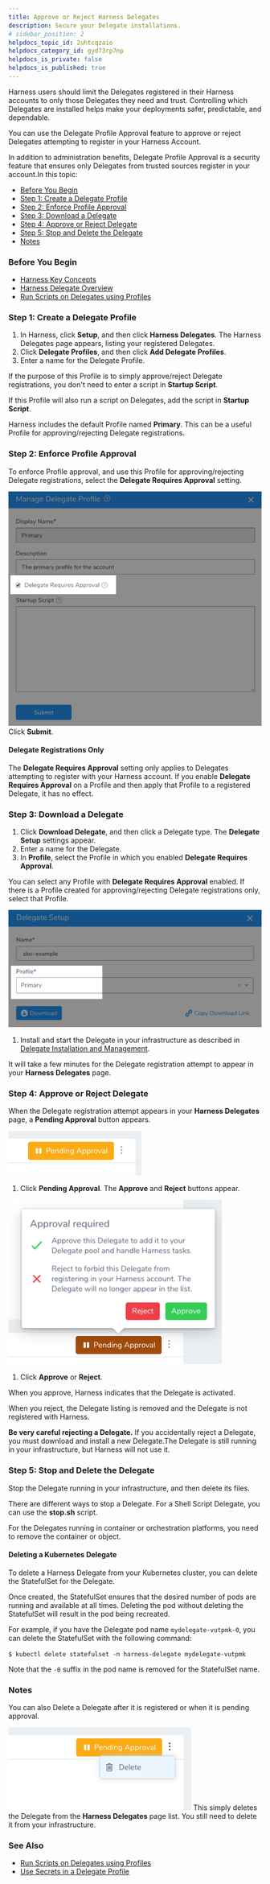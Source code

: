 ```yaml
---
title: Approve or Reject Harness Delegates
description: Secure your Delegate installations.
# sidebar_position: 2
helpdocs_topic_id: 2uhtcqzaio
helpdocs_category_id: gyd73rp7np
helpdocs_is_private: false
helpdocs_is_published: true
---
```


Harness users should limit the Delegates registered in their Harness accounts to only those Delegates they need and trust. Controlling which Delegates are installed helps make your deployments safer, predictable, and dependable.

You can use the Delegate Profile Approval feature to approve or reject Delegates attempting to register in your Harness Account.

In addition to administration benefits, Delegate Profile Approval is a security feature that ensures only Delegates from trusted sources register in your account.In this topic:

* [Before You Begin](#before_you_begin)
* [Step 1: Create a Delegate Profile](#step_1_create_a_delegate_profile)
* [Step 2: Enforce Profile Approval](#step_2_enforce_profile_approval)
* [Step 3: Download a Delegate](#step_3_download_a_delegate)
* [Step 4: Approve or Reject Delegate](#step_4_approve_or_reject_delegate)
* [Step 5: Stop and Delete the Delegate](#step_5_stop_and_delete_the_delegate)
* [Notes](#notes)

### Before You Begin

* [Harness Key Concepts](https://docs.harness.io/article/4o7oqwih6h-harness-key-concepts)
* [Harness Delegate Overview](delegate-installation.md)
* [Run Scripts on Delegates using Profiles](run-scripts-on-the-delegate-using-profiles.md)

### Step 1: Create a Delegate Profile

1. In Harness, click **Setup**, and then click **Harness Delegates**. The Harness Delegates page appears, listing your registered Delegates.
2. Click **Delegate Profiles**, and then click **Add Delegate Profiles**.
3. Enter a name for the Delegate Profile.

If the purpose of this Profile is to simply approve/reject Delegate registrations, you don't need to enter a script in **Startup Script**.

If this Profile will also run a script on Delegates, add the script in **Startup Script**.

Harness includes the default Profile named **Primary**. This can be a useful Profile for approving/rejecting Delegate registrations.

### Step 2: Enforce Profile Approval

To enforce Profile approval, and use this Profile for approving/rejecting Delegate registrations, select the **Delegate Requires Approval** setting.

![](./static/approve-or-reject-harness-delegates-11.png)
Click **Submit**.

#### Delegate Registrations Only

The **Delegate Requires Approval** setting only applies to Delegates attempting to register with your Harness account. If you enable **Delegate Requires Approval** on a Profile and then apply that Profile to a registered Delegate, it has no effect.

### Step 3: Download a Delegate

1. Click **Download Delegate**, and then click a Delegate type. The **Delegate Setup** settings appear.
2. Enter a name for the Delegate.
3. In **Profile**, select the Profile in which you enabled **Delegate Requires Approval**.  
  
You can select any Profile with **Delegate Requires Approval** enabled. If there is a Profile created for approving/rejecting Delegate registrations only, select that Profile.

![](./static/approve-or-reject-harness-delegates-12.png)
1. Install and start the Delegate in your infrastructure as described in [Delegate Installation and Management](delegate-installation.md).

It will take a few minutes for the Delegate registration attempt to appear in your **Harness Delegates** page.

### Step 4: Approve or Reject Delegate

When the Delegate registration attempt appears in your **Harness Delegates** page, a **Pending Approval** button appears.

![](./static/approve-or-reject-harness-delegates-13.png)
1. Click **Pending Approval**. The **Approve** and **Reject** buttons appear.

![](./static/approve-or-reject-harness-delegates-14.png)
1. Click **Approve** or **Reject**.

When you approve, Harness indicates that the Delegate is activated.

When you reject, the Delegate listing is removed and the Delegate is not registered with Harness.

**Be very careful rejecting a Delegate.** If you accidentally reject a Delegate, you must download and install a new Delegate.The Delegate is still running in your infrastructure, but Harness will not use it.

### Step 5: Stop and Delete the Delegate

Stop the Delegate running in your infrastructure, and then delete its files.

There are different ways to stop a Delegate. For a Shell Script Delegate, you can use the **stop.sh** script.

For the Delegates running in container or orchestration platforms, you need to remove the container or object.

#### Deleting a Kubernetes Delegate

To delete a Harness Delegate from your Kubernetes cluster, you can delete the StatefulSet for the Delegate.

Once created, the StatefulSet ensures that the desired number of pods are running and available at all times. Deleting the pod without deleting the StatefulSet will result in the pod being recreated.

For example, if you have the Delegate pod name `mydelegate-vutpmk-0`, you can delete the StatefulSet with the following command:

`$ kubectl delete statefulset -n harness-delegate mydelegate-vutpmk`

Note that the `-0` suffix in the pod name is removed for the StatefulSet name.

### Notes

You can also Delete a Delegate after it is registered or when it is pending approval.

![](./static/approve-or-reject-harness-delegates-15.png)
This simply deletes the Delegate from the **Harness Delegates** page list. You still need to delete it from your infrastructure.

### See Also

* [Run Scripts on Delegates using Profiles](run-scripts-on-the-delegate-using-profiles.md)
* [Use Secrets in a Delegate Profile](use-a-secret-in-a-delegate-profile.md)


